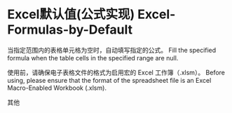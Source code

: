 # Excel默认值(公式实现)  Excel-Formulas-by-Default

当指定范围内的表格单元格为空时，自动填写指定的公式。  Fill the specified formula when the table cells in the specified range are null.

使用前，请确保电子表格文件的格式为启用宏的 Excel 工作簿（.xlsm）。  Before using, please ensure that the format of the spreadsheet file is an Excel Macro-Enabled Workbook (.xlsm).

其他
